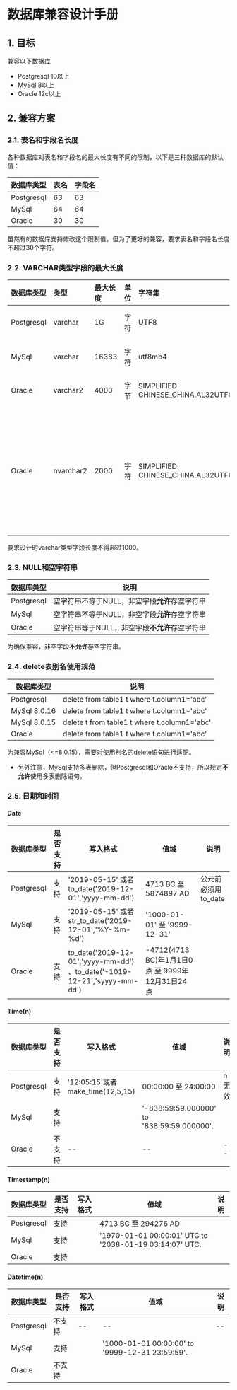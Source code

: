 # 数据库兼容设计手册
## 1. 目标
兼容以下数据库

* Postgresql     10以上
* MySql            8以上
* Oracle            12c以上

## 2. 兼容方案
### 2.1. 表名和字段名长度
各种数据库对表名和字段名的最大长度有不同的限制，以下是三种数据库的默认值：

| 数据库类型 | 表名 | 字段名 |
| :----------- | :---- | :------ |
| Postgresql | 63    | 63       |
| MySql        | 64    | 64       |
| Oracle       | 30    | 30       |

虽然有的数据库支持修改这个限制值，但为了更好的兼容，要求表名和字段名长度不超过30个字符。

### 2.2. VARCHAR类型字段的最大长度
| 数据库类型 | 类型         | 最大长度 | 单位 | 字符集                                                   | 备注                                                                                                                                                                                                      |
| :----------- | :---------- | :--------- | :---- | :------------------------------------------ | :------------------------------------------------------------------------------------------------------------------------------------------------- |
| Postgresql | varchar     | 1G          | 字符 | UTF8                                                     | varchar(1)可以存下一个汉字                                                                                                                                                                    |
| MySql        | varchar     | 16383     | 字符 | utf8mb4                                                | varchar(1)可以存下一个汉子                                                                                                                                                                    |
| Oracle       | varchar2   | 4000      | 字节 | SIMPLIFIED CHINESE_CHINA.AL32UTF8 | varchar2(3)才能存下一个汉字                                                                                                                                                                  |
| Oracle       | nvarchar2 | 2000      | 字符 | SIMPLIFIED CHINESE_CHINA.AL32UTF8 | nvarchar2(1)可以存下一个汉字，但是最多可以存1333个汉字，所以如果内容有中文的话，长度超过1333有可能实际存储长度达不到设置的长度 |

要求设计时varchar类型字段长度不得超过1000。

### 2.3. NULL和空字符串
| 数据库类型 |                                   说明                                    |
| ----------- | ------------------------------------------------------ |
| Postgresql | 空字符串不等于NULL，非空字段**允许**存空字符串 |
| MySql        | 空字符串不等于NULL，非空字段**允许**存空字符串 |
| Oracle       | 空字符串等于NULL，非空字段**不允许**存空字符串 |

为确保兼容，非空字段**不允许**存空字符串。


### 2.4. delete表别名使用规范
|  数据库类型   |                                说明                                |
| -------------- | ------------------------------------------------- |
| Postgresql     | delete from table1 t where t.column1='abc'   |
| MySql 8.0.16 | delete from table1 t where t.column1='abc'   |
| MySql 8.0.15 | delete t from table1 t where t.column1='abc' |
| Oracle           | delete from table1 t where t.column1='abc'   |

为兼容MySql（<=8.0.15），需要对使用别名的delete语句进行适配。

* 另外注意，MySql支持多表删除，但Postgresql和Oracle不支持，所以规定**不允许**使用多表删除语句。

### 2.5. 日期和时间
#### Date
| 数据库类型 | 是否支持 |                                                     写入格式                                                     |                                     值域                                     |             说明             |
| ----------- | --------- | ----------------------------------------------------------------------------------- | -------------------------------------------------------- | ---------------------- |
| Postgresql | 支持       | '2019-05-15' 或者 to_date('2019-12-01','yyyy-mm-dd')                                   | 4713 BC	至   5874897 AD                                        | 公元前必须用to_date |
| MySql        | 支持       | '2019-05-15' 或者 str_to_date('2019-12-01','%Y-%m-%d')                               | '1000-01-01'  至 '9999-12-31'                                   |                                 |
| Oracle       | 支持       | to_date('2019-12-01','yyyy-mm-dd') 、to_date('-1019-12-21','syyyy-mm-dd') | -4712(4713 BC)年1月1日0点 至 9999年12月31日24点 |                                 |

#### Time(n)
| 数据库类型 | 是否支持 |                    写入格式                    |                             值域                              |  说明  |
| ----------- | --------- | ------------------------------------ | ---------------------------------------------- | ------ |
| Postgresql | 支持       | '12:05:15'或者make_time(12,5,15) | 00:00:00	至 24:00:00                                | n无效 |
| MySql        | 支持       |                                                    | '-838:59:59.000000' to '838:59:59.000000'. |          |
| Oracle       | 不支持    | --                                                   | --                                                                 | --       |
#### Timestamp(n)
| 数据库类型 | 是否支持 | 写入格式 |                                         值域                                         | 说明 |
| ----------- | --------- | --------- | -------------------------------------------------------------- | ----- |
| Postgresql | 支持       |               | 4713 BC 至 294276 AD                                                     |        |
| MySql        | 支持       |               | '1970-01-01 00:00:01' UTC to '2038-01-19 03:14:07' UTC. |        |
| Oracle       | 支持       |               |                                                                                        |        |
#### Datetime(n)
| 数据库类型 | 是否支持 | 写入格式 |                                  值域                                  | 说明 |
| ----------- | --------- | --------- | --------------------------------------------------- | ----- |
| Postgresql | 不支持    | --           | --                                                                      | --     |
| MySql        | 支持       |               | '1000-01-01 00:00:00' to '9999-12-31 23:59:59'. |        |
| Oracle       | 不支持    |               |                                                                          |        |
